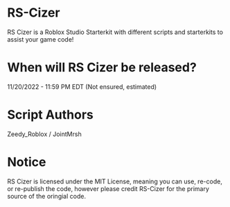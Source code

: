 # RS-Cizer
RS Cizer is a Roblox Studio Starterkit with different scripts and starterkits to assist your game code!

# When will RS Cizer be released?
11/20/2022 - 11:59 PM EDT (Not ensured, estimated)

# Script Authors
Zeedy_Roblox / JointMrsh

# Notice
RS Cizer is licensed under the MIT License, meaning you can use, re-code, or re-publish the code, however please credit RS-Cizer for the primary source of the oringial code.
